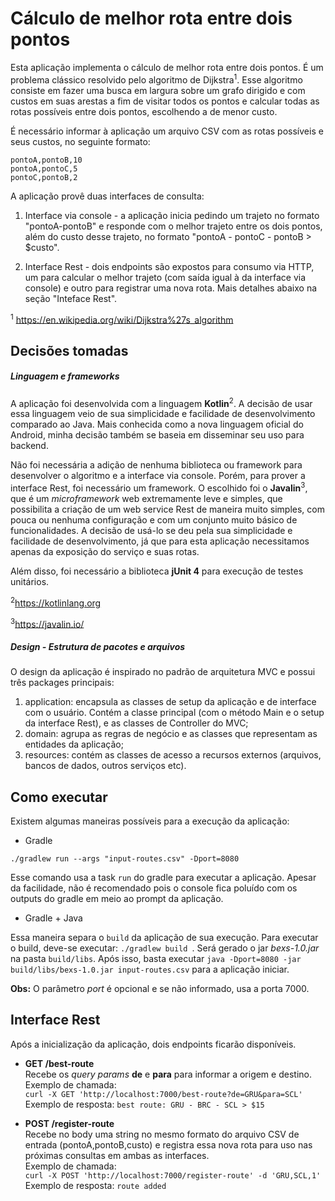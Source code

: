 # Cálculo de melhor rota entre dois pontos

Esta aplicação implementa o cálculo de melhor rota entre dois pontos. É um problema clássico resolvido pelo algoritmo
de Dijkstra<sup>1</sup>. Esse algoritmo consiste em fazer uma busca em largura sobre um grafo dirigido e com custos em suas arestas
a fim de visitar todos os pontos e calcular todas as rotas possíveis entre dois pontos, escolhendo a de menor custo.

É necessário informar à aplicação um arquivo CSV com as rotas possíveis e seus custos, no seguinte formato:
```
pontoA,pontoB,10
pontoA,pontoC,5
pontoC,pontoB,2
```

A aplicação provê duas interfaces de consulta:
1. Interface via console - a aplicação inicia pedindo um trajeto no formato "pontoA-pontoB" e responde com o melhor
trajeto entre
os dois pontos, além do custo desse trajeto, no formato "pontoA - pontoC - pontoB > $custo".

2. Interface Rest - dois endpoints são expostos para consumo via HTTP, um para calcular o melhor trajeto (com saída
igual à da interface via console)
e outro para registrar uma nova rota. Mais detalhes abaixo na seção "Inteface Rest".

<sup>1</sup> https://en.wikipedia.org/wiki/Dijkstra%27s_algorithm

## Decisões tomadas

##### Linguagem e frameworks
A aplicação foi desenvolvida com a linguagem **Kotlin**<sup>2</sup>. A decisão de usar essa linguagem veio de sua simplicidade e facilidade
de desenvolvimento comparado ao Java. Mais conhecida como a nova linguagem oficial do Android, minha decisão também se
baseia em disseminar seu uso para backend.

Não foi necessária a adição de nenhuma biblioteca ou framework para desenvolver o algoritmo e a interface via console.
Porém, para prover a interface Rest, foi necessário um framework. O escolhido foi o **Javalin**<sup>3</sup>, que é um
*microframework* web extremamente leve e simples, que possibilita a criação de um web service Rest de maneira muito
simples, com pouca ou nenhuma configuração e com um conjunto muito básico de funcionalidades. A decisão de usá-lo se deu
pela sua simplicidade e facilidade de desenvolvimento, já que para esta aplicação necessitamos apenas da exposição do serviço
e suas rotas.

Além disso, foi necessário a biblioteca **jUnit 4** para execução de testes unitários. 

<sup>2</sup>https://kotlinlang.org

<sup>3</sup>https://javalin.io/

##### Design - Estrutura de pacotes e arquivos
O design da aplicação é inspirado no padrão de arquitetura MVC e possui três packages principais:
1. application: encapsula as classes de setup da aplicação e de interface com o usuário. Contém a classe principal (com
o método Main e o setup da interface Rest), e as classes de Controller do MVC;
2. domain: agrupa as regras de negócio e as classes que representam as entidades da aplicação;
3. resources: contém as classes de acesso a recursos externos (arquivos, bancos de dados, outros serviços etc).

## Como executar
Existem algumas maneiras possíveis para a execução da aplicação:

* Gradle

```./gradlew run --args "input-routes.csv" -Dport=8080```

Esse comando usa a task ```run``` do gradle para executar a aplicação. Apesar da facilidade,
não é recomendado pois o console fica poluído com os outputs do gradle em meio ao prompt da aplicação.

* Gradle + Java

Essa maneira separa o ```build``` da aplicação de sua execução. Para executar o build, deve-se executar:
```./gradlew build ```. Será gerado o jar *bexs-1.0.jar* na pasta ```build/libs```. Após isso, basta executar
```java -Dport=8080 -jar build/libs/bexs-1.0.jar input-routes.csv``` para a aplicação iniciar.

**Obs:** O parâmetro *port* é opcional e se não informado, usa a porta 7000.

## Interface Rest
Após a inicialização da aplicação, dois endpoints ficarão disponíveis.

* **GET /best-route**  
Recebe os *query params* **de** e **para** para informar a origem e destino.  
Exemplo de chamada:  
```curl -X GET 'http://localhost:7000/best-route?de=GRU&para=SCL'```  
Exemplo de resposta:
```best route: GRU - BRC - SCL > $15```

* **POST /register-route**  
Recebe no body uma string no mesmo formato do arquivo CSV de entrada (pontoA,pontoB,custo) e registra essa nova rota para
uso nas próximas consultas em ambas as interfaces.  
Exemplo de chamada:  
```curl -X POST 'http://localhost:7000/register-route' -d 'GRU,SCL,1'```  
Exemplo de resposta:
```route added```